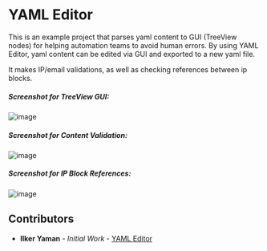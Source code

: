 # YAML Editor

This is an example project that parses yaml content to GUI (TreeView nodes) for helping automation teams to avoid human errors. By using YAML Editor, yaml content can be edited via GUI and exported to a new yaml file.

It makes IP/email validations, as well as checking references between ip blocks.


##### Screenshot for TreeView GUI:
![image](https://github.com/ilkeryaman/yaml-editor/assets/16100053/bfd75c51-f8f9-4586-a218-682ad507c414)

##### Screenshot for Content Validation:
![image](https://github.com/ilkeryaman/yaml-editor/assets/16100053/f2f7a3a0-9a0c-4316-8601-69dc8bc2a085)

##### Screenshot for IP Block References:
![image](https://github.com/ilkeryaman/yaml-editor/assets/16100053/3413bf4e-56e2-457d-b8af-b7fe117c32bd)

## Contributors

* **Ilker Yaman** - *Initial Work*  - [YAML Editor](https://github.com/ilkeryaman/yaml-editor)
